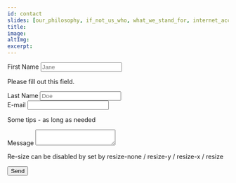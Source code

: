 ```yaml
---
id: contact
slides: [our_philosophy, if_not_us_who, what_we_stand_for, internet_access_a_human_right, digital_sovereignty_for_everyone, a_new_internet_for_our_planet]
title: 
image:
altImg:
excerpt:
---
```


<form class="w-full max-w-lg">
  <div class="flex flex-wrap -mx-3 mb-6">
    <div class="w-full md:w-1/2 px-3 mb-6 md:mb-0">
      <label class="block uppercase tracking-wide text-gray-700 text-xs font-bold mb-2" for="grid-first-name">
        First Name
      </label>
      <input class="appearance-none block w-full bg-gray-200 text-gray-700 border border-red-500 rounded py-3 px-4 mb-3 leading-tight focus:outline-none focus:bg-white" id="grid-first-name" type="text" placeholder="Jane">
      <p class="text-red-500 text-xs italic">Please fill out this field.</p>
    </div>
    <div class="w-full md:w-1/2 px-3">
      <label class="block uppercase tracking-wide text-gray-700 text-xs font-bold mb-2" for="grid-last-name">
        Last Name
      </label>
      <input class="appearance-none block w-full bg-gray-200 text-gray-700 border border-gray-200 rounded py-3 px-4 leading-tight focus:outline-none focus:bg-white focus:border-gray-500" id="grid-last-name" type="text" placeholder="Doe">
    </div>
  </div>
  <div class="flex flex-wrap -mx-3 mb-6">
    <div class="w-full px-3">
      <label class="block uppercase tracking-wide text-gray-700 text-xs font-bold mb-2" for="grid-password">
        E-mail
      </label>
      <input class="appearance-none block w-full bg-gray-200 text-gray-700 border border-gray-200 rounded py-3 px-4 mb-3 leading-tight focus:outline-none focus:bg-white focus:border-gray-500" id="email" type="email">
      <p class="text-gray-600 text-xs italic">Some tips - as long as needed</p>
    </div>
  </div>
  <div class="flex flex-wrap -mx-3 mb-6">
    <div class="w-full px-3">
      <label class="block uppercase tracking-wide text-gray-700 text-xs font-bold mb-2" for="grid-password">
        Message
      </label>
      <textarea class=" no-resize appearance-none block w-full bg-gray-200 text-gray-700 border border-gray-200 rounded py-3 px-4 mb-3 leading-tight focus:outline-none focus:bg-white focus:border-gray-500 h-48 resize-none" id="message"></textarea>
      <p class="text-gray-600 text-xs italic">Re-size can be disabled by set by resize-none / resize-y / resize-x / resize</p>
    </div>
  </div>
  <div class="md:flex md:items-center">
    <div class="md:w-1/3">
      <button class="shadow bg-teal-400 hover:bg-teal-400 focus:shadow-outline focus:outline-none text-white font-bold py-2 px-4 rounded" type="button">
        Send
      </button>
    </div>
    <div class="md:w-2/3"></div>
  </div>
</form>